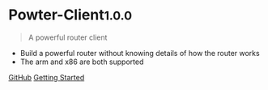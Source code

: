 <!-- ![logo](_media/icon.svg) -->

# Powter-Client<small>1.0.0</small>

> A powerful router client

- Build a powerful router without knowing details of how the router works
- The arm and x86 are both supported

[GitHub](https://github.com/able8/powter-client/)
[Getting Started](#main)
